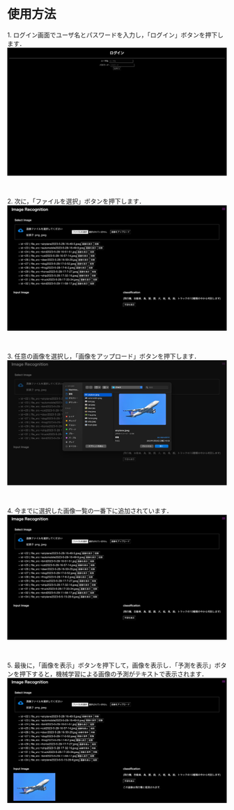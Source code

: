 # 使用方法
1\. ログイン画面でユーザ名とパスワードを入力し，「ログイン」ボタンを押下します．
![ログイン画面](./frontend/READMEimg/login.png)

<br>

2\. 次に，「ファイルを選択」ボタンを押下します．
![ホーム画面](./frontend/READMEimg/1.png)

<br>

3\. 任意の画像を選択し，「画像をアップロード」ボタンを押下します．
![画像選択画面](./frontend/READMEimg/2.png)

<br>

4\. 今までに選択した画像一覧の一番下に追加されています．
![画像アップロード後の画面](./frontend/READMEimg/3.png)

<br>

5\. 最後に，「画像を表示」ボタンを押下して，画像を表示し．「予測を表示」ボタンを押下すると，機械学習による画像の予測がテキストで表示されます．
![投稿結果](./frontend/READMEimg/4.png)
